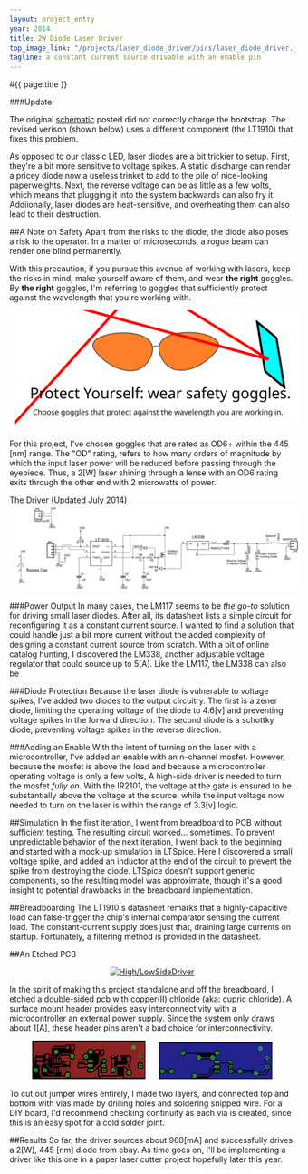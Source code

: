 ```yaml
---
layout: project_entry
year: 2014
title: 2W Diode Laser Driver
top_image_link: "/projects/laser_diode_driver/pics/laser_diode_driver.jpg"
tagline: a constant current source drivable with an enable pin
---
```

#{{ page.title }}

###Update:

The original [schematic](./pics/schematic.svg) posted did not
correctly charge the bootstrap. The revised verison (shown below)
uses a different component (the LT1910) that fixes this problem.

As opposed to our classic LED, laser diodes are a bit trickier to setup.
First, they're a bit more sensitive to voltage spikes.
A static discharge can render a pricey diode now a useless trinket to add to
the pile of nice-looking paperweights.
Next, the reverse voltage can be as little as a few volts, which means
that plugging it into the system backwards can also fry it.
Addiionally, laser diodes are heat-sensitive, and overheating them can also
lead to their destruction.

##A Note on Safety
Apart from the risks to the diode, the diode also poses a risk to the operator.
In a matter of microseconds, a rogue beam can render one blind permanently.

With this precaution, if you pursue this avenue of working with lasers, keep
the risks in mind, make yourself aware of them, and wear __the right__
goggles. By __the right__ goggles, I'm referring to goggles that
sufficiently protect against the wavelength that you're working with.
<center>
<IMG SRC='./pics/safety_warning.svg' width="600" Hspace="10"></A>
</center>

For this project, I've chosen goggles that are rated as OD6+ within the
445 [nm] range. The "OD" rating, refers to how many orders of magnitude by
which the input laser power will be reduced before passing through the
eyepiece. Thus, a 2[W] laser shining through a lense with an OD6 rating exits
through the other end with 2 microwatts of power.
</p>


The Driver (Updated July 2014)
<IMG SRC='./pics/schematic_revised.svg' width="800" Hspace="10"></A>

###Power Output
In many cases, the LM117 seems to be <i>the go-to</i> solution for driving
small laser diodes. After all, its datasheet lists a simple circuit for
reconfiguring it as a constant current source. I wanted to find a solution
that could handle just a bit more current without the added complexity of
designing a constant current source from scratch. With a bit of online catalog
hunting, I discovered the LM338, another adjustable voltage regulator that
could source up to 5[A]. Like the LM117, the LM338 can also be

###Diode Protection
Because the laser diode is vulnerable to voltage spikes, I've added two diodes
to the output circuitry. The first is a zener diode, limiting the operating
voltage of the diode to 4.6[v] and preventing voltage spikes in the forward
direction. The second diode is a schottky diode, preventing voltage spikes
in the reverse direction.

###Adding an Enable
With the intent of turning on the laser with a microcontroller, I've added an
enable with an n-channel  mosfet.
However, because the mosfet is above the load and because a microcontroller
operating voltage is only a few volts, A high-side driver is
needed to turn the mosfet <i>fully on</i>. With the IR2101, the
voltage at the gate is ensured to be substantially above the voltage at the
source. while the input voltage now needed to turn on the laser is within
the range of 3.3[v] logic.

##Simulation
In the first iteration, I went from breadboard to PCB without sufficient
testing. The resulting circuit worked... sometimes.  To prevent
unpredictable behavior of the next iteration, I went back to the beginning and
started with a mock-up simulation in LTSpice. Here I discovered a small
voltage spike, and added an inductor at the end of the circuit to prevent the
spike from destroying the diode. LTSpice doesn't support generic components,
so the resulting model was approximate, though it's a good insight to potential
drawbacks in the breadboard implementation.


##Breadboarding
The LT1910's datasheet remarks that a highly-capacitive load can
false-trigger the chip's internal comparator sensing the current load. The
constant-current supply does just that, draining large currents on startup.
Fortunately, a filtering method is provided in the datasheet.

##An Etched PCB
<center>
<a href="http://www.flickr.com/photos/77947059@N05/11861780574/" title="High/LowSideDriver by Poofjunior, on Flickr"><img src="http://farm4.staticflickr.com/3823/11861780574_81ca07eb7f.jpg" width="500" height="281" alt="High/LowSideDriver"></a>
</center>

In the spirit of making this project standalone and off the breadboard, I
etched a double-sided pcb with copper(II) chloride (aka: cupric chloride). A
surface mount header provides easy interconnectivity with a microcontroller
an external power supply. Since the system only draws about 1[A], these header
pins aren't a bad choice for interconnectivity.
<center>
<IMG SRC='./pics/top.jpg' width="200" Hspace="10"></A>
<IMG SRC='./pics/bottom.jpg' width="200" Hspace="10"></A>
</center>

To cut out jumper wires entirely, I made two layers, and connected top and
bottom with vias made by drilling holes and soldering snipped wire. For a DIY
board, I'd recommend checking continuity as each via is created, since this is
an easy spot for a cold solder joint.

##Results
So far, the driver sources about 960[mA] and successfully drives a 2[W], 445
[nm] diode from ebay. As time goes on, I'll be implementing a driver like this
one in a paper laser cutter project hopefully later this year.
